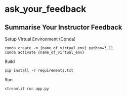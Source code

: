 # ask_your_feedback
## Summarise Your Instructor Feedback

Setup Virtual Environment (Conda)
```
conda create -n {name_of_virtual_env} python=3.11
conda activate {name_of_virtual_env}
```

Build
```
pip install -r requirements.txt
```

Run
```
streamlit run app.py
```
